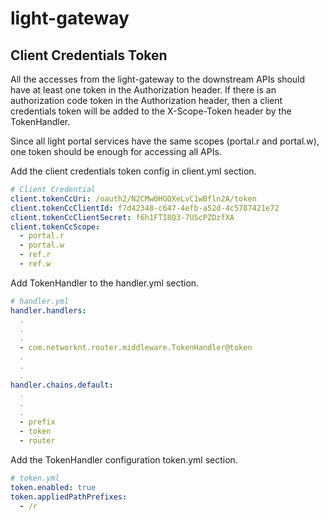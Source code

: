 # light-gateway

## Client Credentials Token

All the accesses from the light-gateway to the downstream APIs should have at least one token in the Authorization header. If there is an authorization code token in the Authorization header, then a client credentials token will be added to the X-Scope-Token header by the TokenHandler. 

Since all light portal services have the same scopes (portal.r and portal.w), one token should be enough for accessing all APIs. 

Add the client credentials token config in client.yml section.

```yaml
# Client Credential
client.tokenCcUri: /oauth2/N2CMw0HGQXeLvC1wBfln2A/token
client.tokenCcClientId: f7d42348-c647-4efb-a52d-4c5787421e72
client.tokenCcClientSecret: f6h1FTI8Q3-7UScPZDzfXA
client.tokenCcScope:
  - portal.r
  - portal.w
  - ref.r
  - ref.w
```

Add TokenHandler to the handler.yml section. 

```yaml
# handler.yml
handler.handlers:
  .
  .
  .
  - com.networknt.router.middleware.TokenHandler@token
  .
  .
  .
handler.chains.default:
  .
  .
  .
  - prefix
  - token
  - router

```

Add the TokenHandler configuration token.yml section. 

```yaml
# token.yml
token.enabled: true
token.appliedPathPrefixes:
  - /r
  
```
